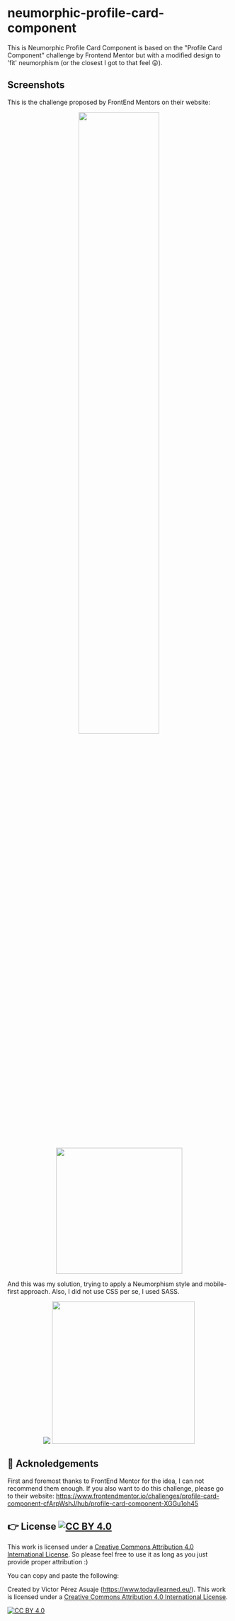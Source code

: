 # neumorphic-profile-card-component

This is Neumorphic Profile Card Component is based on the "Profile Card Component" challenge by Frontend Mentor but with a modified design to 'fit' neumorphism (or the closest I got to that feel 😝).

## Screenshots

This is the challenge proposed by FrontEnd Mentors on their website:

<p align="center">
  <img src="https://user-images.githubusercontent.com/65077544/106319478-ca500380-6271-11eb-9a92-91aa59b01708.jpg" width="60%">
  <img src="https://user-images.githubusercontent.com/65077544/106319480-cb813080-6271-11eb-9405-33ff0a334205.jpg" height="285px">
</p>

And this was my solution, trying to apply a Neumorphism style and mobile-first approach. Also, I did not use CSS per se, I used SASS.

<p align="center">
  <img src="https://user-images.githubusercontent.com/65077544/106319496-d20fa800-6271-11eb-8718-fd56bbce516b.gif">
  <img src="https://user-images.githubusercontent.com/65077544/106319491-d20fa800-6271-11eb-8219-dd3de7454b7a.png" height="322px">
</p>

## 🤘 Acknoledgements

First and foremost thanks to FrontEnd Mentor for the idea, I can not recommend them enough. If you also want to do this challenge, please go to their website: https://www.frontendmentor.io/challenges/profile-card-component-cfArpWshJ/hub/profile-card-component-XGGu1oh45

## 👉 License [![CC BY 4.0][cc-by-shield]][cc-by]

This work is licensed under a
[Creative Commons Attribution 4.0 International License][cc-by]. So please feel free to use it as long as you just provide proper attribution :)

You can copy and paste the following:

Created by Victor Pérez Asuaje (https://www.todayilearned.eu/). This work is licensed under a
[Creative Commons Attribution 4.0 International License][cc-by]. 

[![CC BY 4.0][cc-by-image]][cc-by]

[cc-by]: http://creativecommons.org/licenses/by/4.0/
[cc-by-image]: https://i.creativecommons.org/l/by/4.0/88x31.png
[cc-by-shield]: https://img.shields.io/badge/License-CC%20BY%204.0-lightgrey.svg
